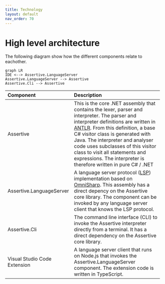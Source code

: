 ```yaml
---
title: Technology
layout: default
nav_order: 70
---
```


# High level architecture
The following diagram show how the different components relate to eachother.
```mermaid
graph LR
IDE <--> Assertive.LanguageServer
Assertive.LanguageServer --> Assertive
Assertive.Cli --> Assertive
```

| Component        | Description          | 
|:-------------|:------------------|
| Assertive           | This is the core .NET assembly that contains the lexer, parser and interpreter. The parser and interpreter definitions are written in [ANTLR](https://www.antlr.org/). From this definition, a base C# visitor class is generated with Java. The interpreter and analyser code uses subclasses of this visitor class to visit all statements and expressions. The interpreter is therefore written in pure C# / .NET | 
| Assertive.LanguageServer | A language server protocol ([LSP](https://microsoft.github.io/language-server-protocol/)) implementation based on [OmniSharp](https://github.com/OmniSharp/csharp-language-server-protocol). This assembly has a direct depency on the Assertive core library. The component can be invoked by any language server client that knows the LSP protocol.|
| Assertive.Cli           | The command line interface (CLI) to invoke the Assertive interpreter directly from a terminal. It has a direct dependency on the Assertive core library.  | 
| Visual Studio Code Extension           | A language server client that runs on Node.js that invokes the Assertive.LanguageServer component. The extension code is written in TypeScript.   | 


